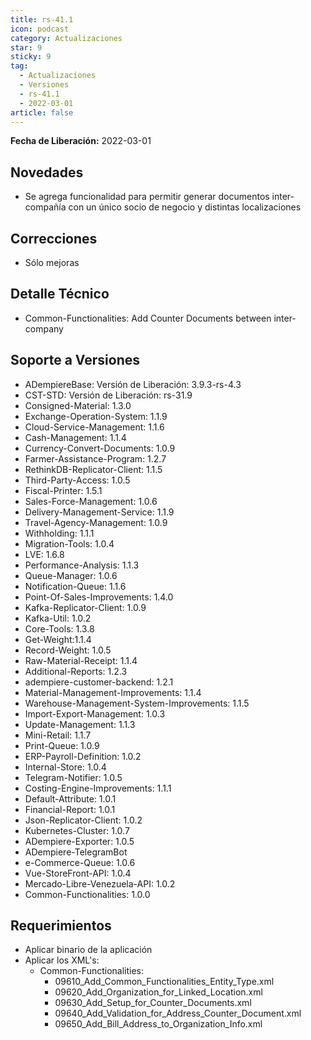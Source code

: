 ```yaml
---
title: rs-41.1
icon: podcast
category: Actualizaciones
star: 9
sticky: 9
tag:
  - Actualizaciones
  - Versiones
  - rs-41.1
  - 2022-03-01
article: false
---
```


**Fecha de Liberación:** 2022-03-01

## Novedades

- Se agrega funcionalidad para permitir generar documentos inter-compañía con un único socio de negocio y distintas localizaciones

## Correcciones

- Sólo mejoras

## Detalle Técnico

- Common-Functionalities: Add Counter Documents between inter-company

## Soporte a Versiones

- ADempiereBase: Versión de Liberación: 3.9.3-rs-4.3
- CST-STD: Versión de Liberación: rs-31.9
- Consigned-Material: 1.3.0
- Exchange-Operation-System: 1.1.9
- Cloud-Service-Management: 1.1.6
- Cash-Management: 1.1.4
- Currency-Convert-Documents: 1.0.9
- Farmer-Assistance-Program: 1.2.7
- RethinkDB-Replicator-Client: 1.1.5
- Third-Party-Access: 1.0.5
- Fiscal-Printer: 1.5.1
- Sales-Force-Management: 1.0.6
- Delivery-Management-Service: 1.1.9
- Travel-Agency-Management: 1.0.9
- Withholding: 1.1.1
- Migration-Tools: 1.0.4
- LVE: 1.6.8
- Performance-Analysis: 1.1.3
- Queue-Manager: 1.0.6
- Notification-Queue: 1.1.6
- Point-Of-Sales-Improvements: 1.4.0
- Kafka-Replicator-Client: 1.0.9
- Kafka-Util: 1.0.2
- Core-Tools: 1.3.8
- Get-Weight:1.1.4
- Record-Weight: 1.0.5
- Raw-Material-Receipt: 1.1.4
- Additional-Reports: 1.2.3
- adempiere-customer-backend: 1.2.1
- Material-Management-Improvements: 1.1.4
- Warehouse-Management-System-Improvements: 1.1.5
- Import-Export-Management: 1.0.3
- Update-Management: 1.1.3
- Mini-Retail: 1.1.7
- Print-Queue: 1.0.9
- ERP-Payroll-Definition: 1.0.2
- Internal-Store: 1.0.4
- Telegram-Notifier: 1.0.5
- Costing-Engine-Improvements: 1.1.1
- Default-Attribute: 1.0.1
- Financial-Report: 1.0.1
- Json-Replicator-Client: 1.0.2
- Kubernetes-Cluster: 1.0.7
- ADempiere-Exporter: 1.0.5
- ADempiere-TelegramBot
- e-Commerce-Queue: 1.0.6
- Vue-StoreFront-API: 1.0.4
- Mercado-Libre-Venezuela-API: 1.0.2
- Common-Functionalities: 1.0.0

## Requerimientos

- Aplicar binario de la aplicación
- Aplicar los XML's:
  - Common-Functionalities:
    - 09610_Add_Common_Functionalities_Entity_Type.xml
    - 09620_Add_Organization_for_Linked_Location.xml
    - 09630_Add_Setup_for_Counter_Documents.xml
    - 09640_Add_Validation_for_Address_Counter_Document.xml
    - 09650_Add_Bill_Address_to_Organization_Info.xml
